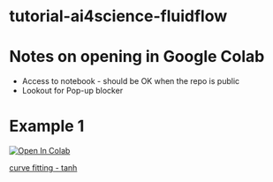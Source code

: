 # tutorial-ai4science-fluidflow

# Notes on opening in Google Colab

* Access to notebook - should be OK when the repo is public
* Lookout for Pop-up blocker

# Example 1

[![Open In Colab](https://colab.research.google.com/assets/colab-badge.svg)](https://colab.research.google.com/github/muralikrishnangm/tutorial-ai4science-fluidflow/blob/main/0_tanh.ipynb)


[curve fitting - tanh](https://colab.research.google.com/github/muralikrishnangm/tutorial-ai4science-fluidflow/blob/main/0_tanh.ipynb)
